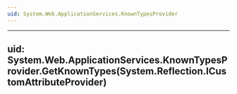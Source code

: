 ```yaml
---
uid: System.Web.ApplicationServices.KnownTypesProvider
---
```


---
uid: System.Web.ApplicationServices.KnownTypesProvider.GetKnownTypes(System.Reflection.ICustomAttributeProvider)
---
